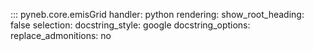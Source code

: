 ::: pyneb.core.emisGrid
    handler: python
    rendering:
        show_root_heading: false
    selection:
        docstring_style: google
        docstring_options:
            replace_admonitions: no

    